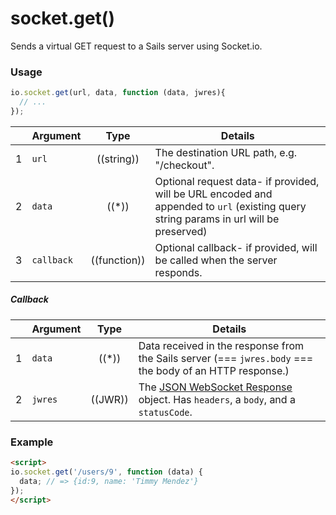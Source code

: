 # socket.get()

Sends a virtual GET request to a Sails server using Socket.io.


### Usage

```js
io.socket.get(url, data, function (data, jwres){
  // ...
});
```

|   | Argument   | Type         | Details |
|---|------------|:------------:|---------|
| 1 | `url`      | ((string))   | The destination URL path, e.g. "/checkout".
| 2 | `data`     | ((*))        | Optional request data- if provided, will be URL encoded and appended to `url` (existing query string params in url will be preserved)
| 3 | `callback` | ((function)) | Optional callback- if provided, will be called when the server responds.

##### Callback

|   | Argument  | Type         | Details |
|---|-----------|:------------:|---------|
| 1 | `data`    | ((*))        | Data received in the response from the Sails server (=== `jwres.body` === the body of an HTTP response.)
| 2 | `jwres`   | ((JWR))      | The [JSON WebSocket Response]() object.  Has `headers`, a `body`, and a `statusCode`.


### Example

```html
<script>
io.socket.get('/users/9', function (data) {
  data; // => {id:9, name: 'Timmy Mendez'}
});
</script>
```


<docmeta name="uniqueID" value="socketget480208">
<docmeta name="displayName" value="io.socket.get()">

